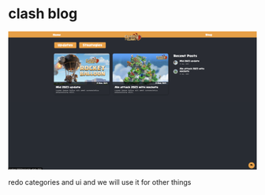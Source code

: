 # clash blog

![cover](./public/read/cover.png)

redo categories and ui and we will use it for other things
